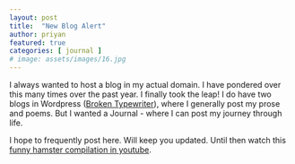 ```yaml
---
layout: post
title:  "New Blog Alert"
author: priyan
featured: true
categories: [ journal ]
# image: assets/images/16.jpg
---
```

I always wanted to host a blog in my actual domain. I have pondered over this many times over the past year. I finally took the leap! I do have two blogs in Wordpress ([Broken Typewriter](https://priyanmuthu.wordpress.com/)), where I generally post my prose and poems. But I wanted a Journal - where I can post my journey through life. 

I hope to frequently post here. Will keep you updated. Until then watch this [funny hamster compilation in youtube](https://www.youtube.com/watch?v=rrShUyusEUo).
